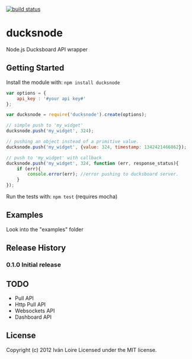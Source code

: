 [![build status](https://secure.travis-ci.org/iloire/ducksnode.png)](http://travis-ci.org/iloire/ducksnode)
# ducksnode

Node.js Ducksboard API wrapper

## Getting Started
Install the module with: `npm install ducksnode`

```javascript
var options = {
	api_key : '#your api key#'
};

var ducksnode = require('ducksnode').create(options);

// simple push to 'my_widget'
ducksnode.push('my_widget', 324);

// pushing an object instead of a primitive value.
ducksnode.push('my_widget', {value: 324, timestamp: 1342421466862});

// push to 'my_widget' with callback
ducksnode.push('my_widget', 324, function (err, response_status){
	if (err){
		console.error(err); //error pushing to ducksboard server.
	}
});
```
Run the tests with: `npm test` (requires mocha)

## Examples
Look into the "examples" folder

## Release History
### 0.1.0 Initial release

## TODO
 - Pull API
 - Http Pull API
 - Websockets API
 - Dashboard API

## License
Copyright (c) 2012 Iván Loire
Licensed under the MIT license.
